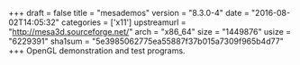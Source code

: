 +++
draft = false
title = "mesademos"
version = "8.3.0-4"
date = "2016-08-02T14:05:32"
categories = ['x11']
upstreamurl = "http://mesa3d.sourceforge.net/"
arch = "x86_64"
size = "1449876"
usize = "6229391"
sha1sum = "5e3985062775ea55887f37b015a7309f965b4d77"
+++
OpenGL demonstration and test programs.